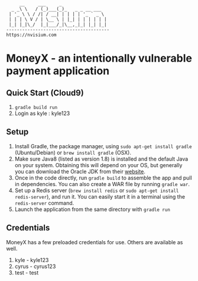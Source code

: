 ```
     __     ___     _                 
  _ _\ \   / (_)___(_)_   _ _ __ ___  
 | '_ \ \ / /| / __| | | | | '_ ` _ \ 
 | | | \ V / | \__ \ | |_| | | | | | |
 |_| |_|\_/  |_|___/_|\__,_|_| |_| |_|
---------------------------------------
https://nvisium.com
```                                      

MoneyX - an intentionally vulnerable payment application
===

Quick Start (Cloud9)
----
1. ```gradle build run```
2. Login as kyle : kyle123

Setup
----
1. Install Gradle, the package manager, using ```sudo apt-get install gradle``` (Ubuntu/Debian) or ```brew install gradle``` (OSX).
2. Make sure Java8 (listed as version 1.8) is installed and the default Java on your system. Obtaining this will depend on your OS, but generally you can download the Oracle JDK from their [website](http://www.oracle.com/technetwork/java/javase/downloads/jdk8-downloads-2133151.html).
3. Once in the code directly, run ```gradle build``` to assemble the app and pull in dependencies. You can also create a WAR file by running ```gradle war```.
4. Set up a Redis server (```brew install redis``` or ```sudo apt-get install redis-server```), and run it. You can easily start it in a terminal using the ```redis-server``` command.
6. Launch the application from the same directory with ```gradle run```

Credentials
----
MoneyX has a few preloaded credentials for use. Others are available as well.
1. kyle - kyle123
2. cyrus - cyrus123
3. test - test
